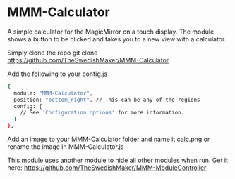 # MMM-Calculator
A simple calculator for the MagicMirror on a touch display. The module shows
a button to be clicked and takes you to a new view with a calculator. 

Simply clone the repo
git clone https://github.com/TheSwedishMaker/MMM-Calculator 

Add the following to your config.js 

```bash
{
  module: "MMM-Calculator",
  position: "bottom_right", // This can be any of the regions
  config: {
    // See 'Configuration options' for more information.
  }
},
```
Add an image to your MMM-Calculator folder and name it calc.png or 
rename the image in MMM-Calculator.js 

This module uses another module to hide all other modules when run. Get it 
here: https://github.com/TheSwedishMaker/MMM-ModuleController 

